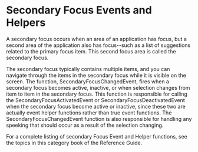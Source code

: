 # Secondary Focus Events and Helpers

A secondary focus occurs when an area of an application has focus, but a
second area of the application also has focus\--such as a list of
suggestions related to the primary focus item. This second focus area is
called the secondary focus.

The secondary focus typically contains multiple items, and you can
navigate through the items in the secondary focus while it is visible on
the screen. The function, SecondaryFocusChangedEvent, fires when a
secondary focus becomes active, inactive, or when selection changes from
item to item in the secondary focus. This function is responsible for
calling the SecondaryFocusActivatedEvent or
SecondaryFocusDeactivatedEvent when the secondary focus become active or
inactive, since these two are actually event helper functions rather
than true event functions. The SecondaryFocusChangedEvent function is
also responsible for handling any speeking that should occur as a result
of the selection changing.

For a complete listing of secondary Focus Event and Helper functions,
see the topics in this category book of the Reference Guide.
